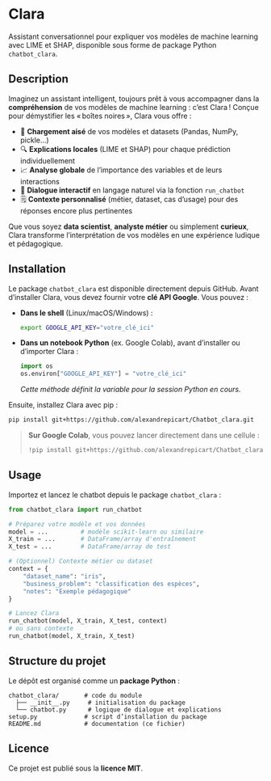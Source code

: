 # Clara

Assistant conversationnel pour expliquer vos modèles de machine learning avec LIME et SHAP, disponible sous forme de package Python `chatbot_clara`.

## Description

Imaginez un assistant intelligent, toujours prêt à vous accompagner dans la **compréhension** de vos modèles de machine learning : c’est Clara ! Conçue pour démystifier les « boîtes noires », Clara vous offre :

- 🚀 **Chargement aisé** de vos modèles et datasets (Pandas, NumPy, pickle…)
- 🔍 **Explications locales** (LIME et SHAP) pour chaque prédiction individuellement
- 📈 **Analyse globale** de l’importance des variables et de leurs interactions
- 💬 **Dialogue interactif** en langage naturel via la fonction `run_chatbot`
- 🗒️ **Contexte personnalisé** (métier, dataset, cas d’usage) pour des réponses encore plus pertinentes

Que vous soyez **data scientist**, **analyste métier** ou simplement **curieux**, Clara transforme l’interprétation de vos modèles en une expérience ludique et pédagogique.

## Installation

Le package `chatbot_clara` est disponible directement depuis GitHub. Avant d’installer Clara, vous devez fournir votre **clé API Google**. Vous pouvez :

- **Dans le shell** (Linux/macOS/Windows) :

  ```bash
  export GOOGLE_API_KEY="votre_clé_ici"
  ```

- **Dans un notebook Python** (ex. Google Colab), avant d’installer ou d’importer Clara :

  ```python
  import os
  os.environ["GOOGLE_API_KEY"] = "votre_clé_ici"
  ```

  *Cette méthode définit la variable pour la session Python en cours.*

Ensuite, installez Clara avec pip :

```bash
pip install git+https://github.com/alexandrepicart/Chatbot_clara.git
```

> **Sur Google Colab**, vous pouvez lancer directement dans une cellule :
>
> ```bash
> !pip install git+https://github.com/alexandrepicart/Chatbot_clara.git
> ```

## Usage

Importez et lancez le chatbot depuis le package `chatbot_clara` :

```python
from chatbot_clara import run_chatbot

# Préparez votre modèle et vos données
model = ...         # modèle scikit-learn ou similaire
X_train = ...       # DataFrame/array d'entraînement
X_test = ...        # DataFrame/array de test

# (Optionnel) Contexte métier ou dataset
context = {
    "dataset_name": "iris",
    "business_problem": "classification des espèces",
    "notes": "Exemple pédagogique"
}

# Lancez Clara
run_chatbot(model, X_train, X_test, context)
# ou sans contexte
run_chatbot(model, X_train, X_test)
```

## Structure du projet

Le dépôt est organisé comme un **package Python** :

```
chatbot_clara/       # code du module
  ├── __init__.py     # initialisation du package
  └── chatbot.py      # logique de dialogue et explications
setup.py             # script d’installation du package
README.md            # documentation (ce fichier)
```

## Licence

Ce projet est publié sous la **licence MIT**.

